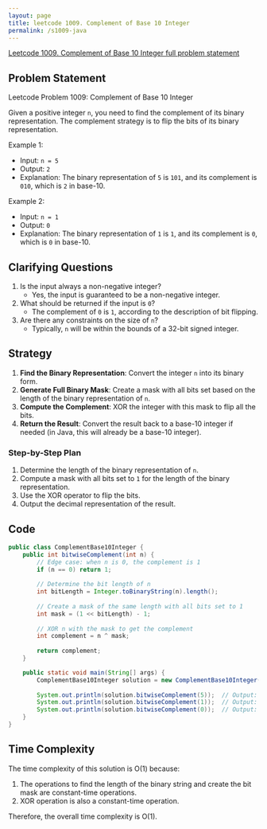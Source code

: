 ```yaml
---
layout: page
title: leetcode 1009. Complement of Base 10 Integer
permalink: /s1009-java
---
```

[Leetcode 1009. Complement of Base 10 Integer full problem statement](https://algoadvance.github.io/algoadvance/l1009)
## Problem Statement
Leetcode Problem 1009: Complement of Base 10 Integer

Given a positive integer `n`, you need to find the complement of its binary representation. The complement strategy is to flip the bits of its binary representation.

Example 1:
- Input: `n = 5`
- Output: `2`
- Explanation: The binary representation of `5` is `101`, and its complement is `010`, which is `2` in base-10.

Example 2:
- Input: `n = 1`
- Output: `0`
- Explanation: The binary representation of `1` is `1`, and its complement is `0`, which is `0` in base-10.

## Clarifying Questions
1. Is the input always a non-negative integer?
   - Yes, the input is guaranteed to be a non-negative integer.
2. What should be returned if the input is `0`?
   - The complement of `0` is `1`, according to the description of bit flipping.
3. Are there any constraints on the size of `n`?
   - Typically, `n` will be within the bounds of a 32-bit signed integer.

## Strategy
1. **Find the Binary Representation**: Convert the integer `n` into its binary form.
2. **Generate Full Binary Mask**: Create a mask with all bits set based on the length of the binary representation of `n`.
3. **Compute the Complement**: XOR the integer with this mask to flip all the bits.
4. **Return the Result**: Convert the result back to a base-10 integer if needed (in Java, this will already be a base-10 integer).

### Step-by-Step Plan
1. Determine the length of the binary representation of `n`.
2. Compute a mask with all bits set to `1` for the length of the binary representation.
3. Use the XOR operator to flip the bits.
4. Output the decimal representation of the result.

## Code

```java
public class ComplementBase10Integer {
    public int bitwiseComplement(int n) {
        // Edge case: when n is 0, the complement is 1
        if (n == 0) return 1;
        
        // Determine the bit length of n
        int bitLength = Integer.toBinaryString(n).length();
        
        // Create a mask of the same length with all bits set to 1
        int mask = (1 << bitLength) - 1;
        
        // XOR n with the mask to get the complement
        int complement = n ^ mask;
        
        return complement;
    }

    public static void main(String[] args) {
        ComplementBase10Integer solution = new ComplementBase10Integer();
        
        System.out.println(solution.bitwiseComplement(5));  // Output: 2
        System.out.println(solution.bitwiseComplement(1));  // Output: 0
        System.out.println(solution.bitwiseComplement(0));  // Output: 1
    }
}
```

## Time Complexity
The time complexity of this solution is O(1) because:
1. The operations to find the length of the binary string and create the bit mask are constant-time operations.
2. XOR operation is also a constant-time operation.

Therefore, the overall time complexity is O(1).